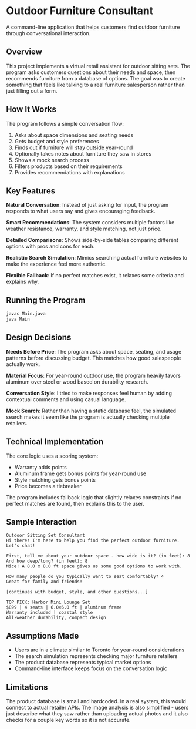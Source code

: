 # Outdoor Furniture Consultant

A command-line application that helps customers find outdoor furniture through conversational interaction.

## Overview

This project implements a virtual retail assistant for outdoor sitting sets. The program asks customers questions about their needs and space, then recommends furniture from a database of options. The goal was to create something that feels like talking to a real furniture salesperson rather than just filling out a form.

## How It Works

The program follows a simple conversation flow:
1. Asks about space dimensions and seating needs
2. Gets budget and style preferences  
3. Finds out if furniture will stay outside year-round
4. Optionally takes notes about furniture they saw in stores
5. Shows a mock search process
6. Filters products based on their requirements
7. Provides recommendations with explanations

## Key Features

**Natural Conversation**: Instead of just asking for input, the program responds to what users say and gives encouraging feedback.

**Smart Recommendations**: The system considers multiple factors like weather resistance, warranty, and style matching, not just price.

**Detailed Comparisons**: Shows side-by-side tables comparing different options with pros and cons for each.

**Realistic Search Simulation**: Mimics searching actual furniture websites to make the experience feel more authentic.

**Flexible Fallback**: If no perfect matches exist, it relaxes some criteria and explains why.

## Running the Program

```bash
javac Main.java
java Main
```

## Design Decisions

**Needs Before Price**: The program asks about space, seating, and usage patterns before discussing budget. This matches how good salespeople actually work.

**Material Focus**: For year-round outdoor use, the program heavily favors aluminum over steel or wood based on durability research.

**Conversation Style**: I tried to make responses feel human by adding contextual comments and using casual language.

**Mock Search**: Rather than having a static database feel, the simulated search makes it seem like the program is actually checking multiple retailers.

## Technical Implementation

The core logic uses a scoring system:
- Warranty adds points
- Aluminum frame gets bonus points for year-round use
- Style matching gets bonus points
- Price becomes a tiebreaker

The program includes fallback logic that slightly relaxes constraints if no perfect matches are found, then explains this to the user.

## Sample Interaction

```
Outdoor Sitting Set Consultant
Hi there! I'm here to help you find the perfect outdoor furniture. Let's chat!

First, tell me about your outdoor space - how wide is it? (in feet): 8
And how deep/long? (in feet): 8
Nice! A 8.0 x 8.0 ft space gives us some good options to work with.

How many people do you typically want to seat comfortably? 4
Great for family and friends!

[continues with budget, style, and other questions...]

TOP PICK: Harbor Mini Lounge Set
$899 | 4 seats | 6.0×6.0 ft | aluminum frame
Warranty included | coastal style
All-weather durability, compact design
```

## Assumptions Made

- Users are in a climate similar to Toronto for year-round considerations
- The search simulation represents checking major furniture retailers
- The product database represents typical market options
- Command-line interface keeps focus on the conversation logic

## Limitations

The product database is small and hardcoded. In a real system, this would connect to actual retailer APIs. The image analysis is also simplified - users just describe what they saw rather than uploading actual photos and it also checks for a couple key words so it is not accurate.

